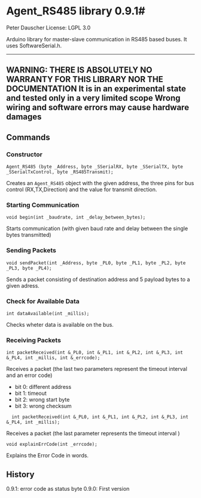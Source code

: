 # Agent_RS485 library 0.9.1#

Peter Dauscher
License: LGPL 3.0

Arduino library for master-slave communication in RS485 based buses. 
It uses SoftwareSerial.h.

-------
**WARNING: THERE IS ABSOLUTELY NO WARRANTY FOR THIS LIBRARY NOR THE DOCUMENTATION**
**It is in an experimental state and tested only in a very limited scope**
**Wrong wiring and software errors may cause hardware damages**
-------




## Commands ##

### Constructor ###
```
Agent_RS485 (byte _Address, byte _SSerialRX, byte _SSerialTX, byte _SSerialTxControl, byte _RS485Transmit);
```
Creates an `Agent_RS485` object with the given address, the three pins for bus control (RX,TX,Direction) and the value for transmit direction.

### Starting Communication ###
```  
void begin(int _baudrate, int _delay_between_bytes);
```
Starts communication (with given baud rate and delay between the single bytes transmitted)

### Sending Packets ###
```  
void sendPacket(int _Address, byte _PL0, byte _PL1, byte _PL2, byte _PL3, byte _PL4);
```
Sends a packet consisting of destination address and 5 payload bytes to a given adress.

### Check for Available Data ###
```  
int dataAvailable(int _millis);
```
Checks wheter data is available on the bus.
  
### Receiving Packets ###
```
int packetReceived(int &_PL0, int &_PL1, int &_PL2, int &_PL3, int &_PL4, int _millis, int &_errcode);
```
Receives a packet (the last two parameters represent the timeout interval and an error code)
+ bit 0: different address
+ bit 1: timeout 
+ bit 2: wrong start byte
+ bit 3: wrong checksum

```
  int packetReceived(int &_PL0, int &_PL1, int &_PL2, int &_PL3, int &_PL4, int _millis);
```
Receives a packet (the last parameter represents the timeout interval )

```
void explainErrCode(int _errcode);
```
Explains the Error Code in words.


## History ##

0.9.1: error code as status byte
0.9.0: First version
